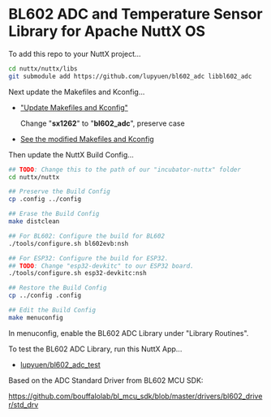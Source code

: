 # BL602 ADC and Temperature Sensor Library for Apache NuttX OS

To add this repo to your NuttX project...

```bash
cd nuttx/nuttx/libs
git submodule add https://github.com/lupyuen/bl602_adc libbl602_adc
```

Next update the Makefiles and Kconfig...

-   ["Update Makefiles and Kconfig"](https://lupyuen.github.io/articles/sx1262#update-makefiles-and-kconfig)

    Change "__sx1262__" to "__bl602_adc__", preserve case

-   [See the modified Makefiles and Kconfig](https://github.com/lupyuen/incubator-nuttx/commit/cbe6be8ca58407ec4a124348dd19c4986a60335e)

Then update the NuttX Build Config...

```bash
## TODO: Change this to the path of our "incubator-nuttx" folder
cd nuttx/nuttx

## Preserve the Build Config
cp .config ../config

## Erase the Build Config
make distclean

## For BL602: Configure the build for BL602
./tools/configure.sh bl602evb:nsh

## For ESP32: Configure the build for ESP32.
## TODO: Change "esp32-devkitc" to our ESP32 board.
./tools/configure.sh esp32-devkitc:nsh

## Restore the Build Config
cp ../config .config

## Edit the Build Config
make menuconfig 
```

In menuconfig, enable the BL602 ADC Library under "Library Routines".

To test the BL602 ADC Library, run this NuttX App...

-   [lupyuen/bl602_adc_test](https://github.com/lupyuen/bl602_adc_test)

Based on the ADC Standard Driver from BL602 MCU SDK:

https://github.com/bouffalolab/bl_mcu_sdk/blob/master/drivers/bl602_driver/std_drv